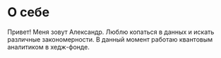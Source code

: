 # О себе

Привет! Меня зовут Александр. 
Люблю копаться в данных и искать различные закономерности.
В данный момент работаю квантовым аналитиком в хедж-фонде.

